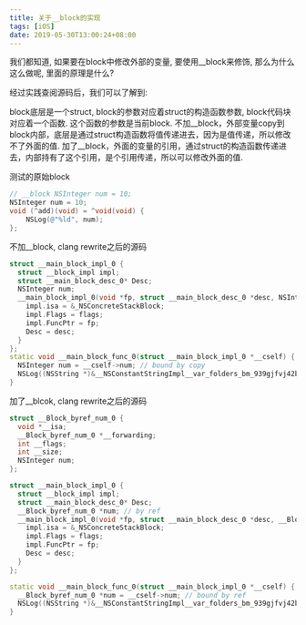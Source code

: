 ```yaml
---
title: 关于__block的实现
tags: [iOS]
date: 2019-05-30T13:00:24+08:00
---
```


我们都知道, 如果要在block中修改外部的变量, 要使用__block来修饰, 那么为什么这么做呢, 里面的原理是什么?

经过实践查阅源码后，我们可以了解到:

block底层是一个struct, block的参数对应着struct的构造函数参数, block代码块对应着一个函数. 这个函数的参数是当前block.
不加\__block，外部变量copy到block内部，底层是通过struct构造函数将值传递进去，因为是值传递，所以修改不了外面的值.
加了__block，外面的变量的引用，通过struct的构造函数传递进去，内部持有了这个引用，是个引用传递，所以可以修改外面的值.

<!--truncate-->

测试的原始block

```objectivec
// __block NSInteger num = 10;
NSInteger num = 10;	
void (^add)(void) = ^void(void) {
    NSLog(@"%ld", num);
};
```

不加__block, clang rewrite之后的源码

```cpp
struct __main_block_impl_0 {
  struct __block_impl impl;
  struct __main_block_desc_0* Desc;
  NSInteger num;
  __main_block_impl_0(void *fp, struct __main_block_desc_0 *desc, NSInteger _num, int flags=0) : num(_num) {
    impl.isa = &_NSConcreteStackBlock;
    impl.Flags = flags;
    impl.FuncPtr = fp;
    Desc = desc;
  }
};
static void __main_block_func_0(struct __main_block_impl_0 *__cself) {
  NSInteger num = __cself->num; // bound by copy
  NSLog((NSString *)&__NSConstantStringImpl__var_folders_bm_939gjfvj42b5bzxh93zwnxcm0000gn_T_main_db5d50_mi_0, num);
}
```

加了__blcok, clang rewrite之后的源码

```cpp
struct __Block_byref_num_0 {
  void *__isa;
  __Block_byref_num_0 *__forwarding;
  int __flags;
  int __size;
  NSInteger num;
};

struct __main_block_impl_0 {
  struct __block_impl impl;
  struct __main_block_desc_0* Desc;
  __Block_byref_num_0 *num; // by ref
  __main_block_impl_0(void *fp, struct __main_block_desc_0 *desc, __Block_byref_num_0 *_num, int flags=0) : num(_num->__forwarding) {
    impl.isa = &_NSConcreteStackBlock;
    impl.Flags = flags;
    impl.FuncPtr = fp;
    Desc = desc;
  }
};

static void __main_block_func_0(struct __main_block_impl_0 *__cself) {
  __Block_byref_num_0 *num = __cself->num; // bound by ref
  NSLog((NSString *)&__NSConstantStringImpl__var_folders_bm_939gjfvj42b5bzxh93zwnxcm0000gn_T_main_3ba1e4_mi_0, (num->__forwarding->num));
}
```
